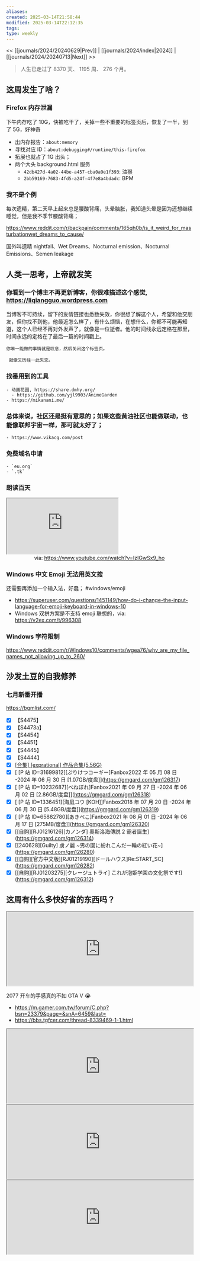 ```yaml
---
aliases: 
created: 2025-03-14T21:58:44
modified: 2025-03-14T22:12:35
tags: 
type: weekly
---
```


<< [[journals/2024/20240629|Prev]] | [[journals/2024/index|2024]] | [[journals/2024/20240713|Next]] >>

> 人生已走过了 8370 天、 1195 周、 276 个月。

## 这周发生了啥？
### Firefox 内存泄漏

下午内存吃了 10G，快被吃干了，关掉一些不重要的标签页后，恢复了一半，到了 5G，好神奇

- 出内存报告：`about:memory`
- 寻找对应 ID：`about:debugging#/runtime/this-firefox`
- 拓展也就占了 1G 出头；
- 两个大头 background.html 服务
    - `42db427d-4a02-44be-a457-cba0a9e1f393`: 油猴
    - `2bb59169-7683-4fd5-a24f-4f7e8a4bdadc`: BPM

### 我不是个例

每次遗精，第二天早上起来总是腰酸背痛，头晕脑胀，我知道头晕是因为还想继续睡觉，但是我不季节腰酸背痛；

https://www.reddit.com/r/backpain/comments/165qh0b/is_it_weird_for_masturbationwet_dreams_to_cause/

国外叫遗精 nightfall、Wet Dreams、Nocturnal emission、Nocturnal Emissions、Semen leakage

## 人类一思考，上帝就发笑

### 你看到一个博主不再更新博客，你很难描述这个感觉, https://liqiangguo.wordpress.com

当博客不可持续，留下的友情链接也悉数失效，你很想了解这个人，希望和他交朋友，但你找不到他，他最近怎么样了，有什么烦恼，在想什么，你都不可能再知道，这个人已经不再对外发声了，就像是一位逝者。他的时间线永远定格在那里，时间永远的定格在了最后一篇的时间戳上。

    你唯一能做的事情就是叹息，然后关闭这个标签页。

     就像又历经一此失恋。

### 找番用到的工具
    - 动画花园, https://share.dmhy.org/
      - https://github.com/yjl9903/AnimeGarden
    - https://mikanani.me/

### 总体来说，社区还是挺有意思的；如果这些黄油社区也能做联动，也能像联邦宇宙一样，那可就太好了；
    - https://www.vikacg.com/post

### 免费域名申请
    - `eu.org`
    - `.tk`

### 朗读百天

<iframe src="https://www.youtube.com/embed/IzIGwSx9_ho" allow="accelerometer; autoplay; clipboard-write; encrypted-media; gyroscope; picture-in-picture; web-share" referrerpolicy="strict-origin-when-cross-origin" allowfullscreen></iframe>
<center>via: <a href='https://www.youtube.com/watch?v=IzIGwSx9_ho' target='_blank' class='external-link'>https://www.youtube.com/watch?v=IzIGwSx9_ho</a></center>

### Windows 中文 Emoji 无法用英文搜

还需要再添加一个输入法，好蠢； \#windows/emoji

- https://superuser.com/questions/1451149/how-do-i-change-the-input-language-for-emoji-keyboard-in-windows-10
- Windows 双拼方案是不支持 emoji 联想的，via: https://v2ex.com/t/996308

### Windows 字符限制

https://www.reddit.com/r/Windows10/comments/wgea76/why_are_my_file_names_not_allowing_up_to_260/

## 沙发土豆的自我修养

### 七月新番开播

https://bgmlist.com/

  - [x] 【S4475】
  - [x] 【S4473a】
  - [x] 【S4454】
  - [x] 【S4451】
  - [x] 【S4445】
  - [x] 【S4444】
  - [x] [[合集] [exprational] 作品合集(5.56G)](https://gmgard.com/gm126315)
  - [x] [ [P 站 ID=31699812]\[ぷりけつコーギー]Fanbox2022 年 05 月 08 日 -2024 年 06 月 30 日 [1.07GB/度盘]](https://gmgard.com/gm126317)
  - [x] [ [P 站 ID=10232687]\[べねぼれ]Fanbox2021 年 09 月 27 日 -2024 年 06 月 02 日 [2.86GB/度盘]](https://gmgard.com/gm126318)
  - [x] [ [P 站 ID=1336451]\[海凪コウ [KOH]]Fanbox2018 年 07 月 20 日 -2024 年 06 月 30 日 [5.48GB/度盘]](https://gmgard.com/gm126319)
  - [x] [ [P 站 ID=65882780]\[あきぺこ]Fanbox2021 年 08 月 01 日 -2024 年 06 月 17 日 [275MB/度盘]](https://gmgard.com/gm126320)
  - [x] [[自购]\[RJ01216126]\[カノンダ] 奧斯洛海傳説 2 霸者誕生](https://gmgard.com/gm126314)
  - [x] [[240628]\[Guilty] 虜ノ麗 ~男の園に紛れこんだ一輪の紅い花~](https://gmgard.com/gm126280)
  - [x] [[自购]\[官方中文版]\[RJ01219190]\[ドールハウス]Re:START_SC](https://gmgard.com/gm126282)
  - [x] [[自购]\[RJ01203275]\[クレージュトライ] これが泡姫学園の文化祭です!](https://gmgard.com/gm126312)

## 这周有什么多快好省的东西吗？

<iframe src='https://store.steampowered.com/widget/1091500' style='height:200px;width:100%' allow='fullscreen'></iframe>

2077 开车的手感真的不如 GTA V 😭

- https://m.gamer.com.tw/forum/C.php?bsn=23379&page=&snA=6459&last=
- https://bbs.tgfcer.com/thread-8339469-1-1.html

<iframe src='https://store.steampowered.com/widget/1850570' style='height:200px;width:100%' allow='fullscreen'></iframe>

<iframe src='https://store.steampowered.com/widget/1585220' style='height:200px;width:100%' allow='fullscreen'></iframe>

<iframe src='https://store.steampowered.com/widget/315810' style='height:200px;width:100%' allow='fullscreen'></iframe>

